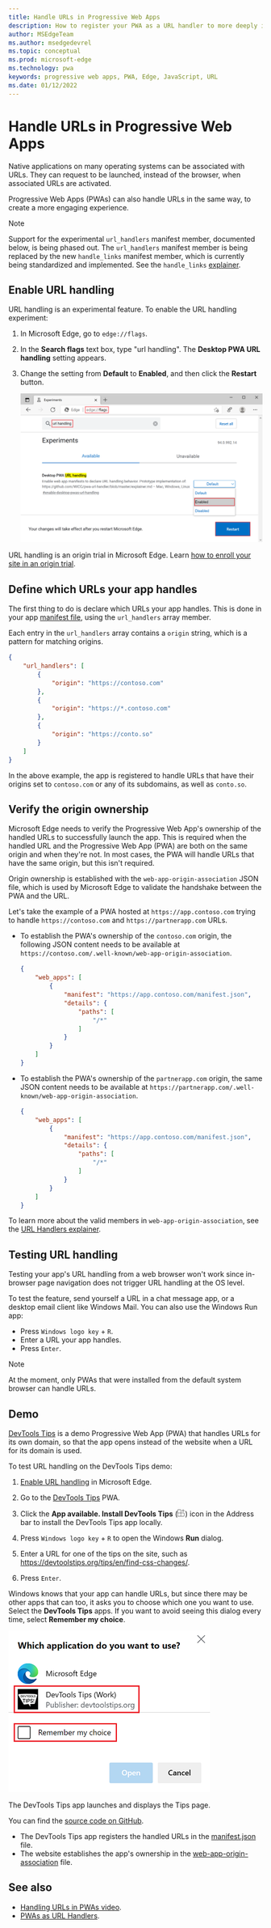 ```yaml
---
title: Handle URLs in Progressive Web Apps
description: How to register your PWA as a URL handler to more deeply integrate it in the operating system with other applications.
author: MSEdgeTeam
ms.author: msedgedevrel
ms.topic: conceptual
ms.prod: microsoft-edge
ms.technology: pwa
keywords: progressive web apps, PWA, Edge, JavaScript, URL
ms.date: 01/12/2022
---
```

# Handle URLs in Progressive Web Apps

Native applications on many operating systems can be associated with URLs. They can request to be launched, instead of the browser, when associated URLs are activated.

Progressive Web Apps (PWAs) can also handle URLs in the same way, to create a more engaging experience.

> [!NOTE]
> Support for the experimental `url_handlers` manifest member, documented below, is being phased out.
> The `url_handlers` manifest member is being replaced by the new `handle_links` manifest member, which is currently being standardized and implemented.
> See the `handle_links` [explainer](https://github.com/WICG/pwa-url-handler/blob/main/handle_links/explainer.md).


<!-- ====================================================================== -->
## Enable URL handling

URL handling is an experimental feature. To enable the URL handling experiment:

1. In Microsoft Edge, go to `edge://flags`.

1. In the **Search flags** text box, type "url handling".  The **Desktop PWA URL handling** setting appears.

1. Change the setting from **Default** to **Enabled**, and then click the **Restart** button.

   ![Enabling the 'Desktop PWA URL handling' experiment.](../media/enable-url-handling-experiment.png)

URL handling is an origin trial in Microsoft Edge. Learn [how to enroll your site in an origin trial](./origin-trials.md#enroll-your-site-in-an-origin-trial).


<!-- ====================================================================== -->
## Define which URLs your app handles

The first thing to do is declare which URLs your app handles. This is done in your app [manifest file](./web-app-manifests.md), using the `url_handlers` array member.

Each entry in the `url_handlers` array contains a `origin` string, which is a pattern for matching origins.

```json
{
    "url_handlers": [
        {
            "origin": "https://contoso.com"
        },
        {
            "origin": "https://*.contoso.com"
        },
        {
            "origin": "https://conto.so"
        }
    ]
}
```

In the above example, the app is registered to handle URLs that have their origins set to `contoso.com` or any of its subdomains, as well as `conto.so`.


<!-- ====================================================================== -->
## Verify the origin ownership

Microsoft Edge needs to verify the Progressive Web App's ownership of the handled URLs to successfully launch the app. This is required when the handled URL and the Progressive Web App (PWA) are both on the same origin and when they're not. In most cases, the PWA will handle URLs that have the same origin, but this isn't required.

Origin ownership is established with the `web-app-origin-association` JSON file, which is used by Microsoft Edge to validate the handshake between the PWA and the URL.

Let's take the example of a PWA hosted at `https://app.contoso.com` trying to handle `https://contoso.com` and `https://partnerapp.com` URLs.

*  To establish the PWA's ownership of the `contoso.com` origin, the following JSON content needs to be available at `https://contoso.com/.well-known/web-app-origin-association`.

    ```json
    {
        "web_apps": [
            {
                "manifest": "https://app.contoso.com/manifest.json",
                "details": {
                    "paths": [
                        "/*"
                    ]
                }
            }
        ]
    }
    ```

*  To establish the PWA's ownership of the `partnerapp.com` origin, the same JSON content needs to be available at `https://partnerapp.com/.well-known/web-app-origin-association`.

    ```json
    {
        "web_apps": [
            {
                "manifest": "https://app.contoso.com/manifest.json",
                "details": {
                    "paths": [
                        "/*"
                    ]
                }
            }
        ]
    }
    ```

To learn more about the valid members in `web-app-origin-association`, see the [URL Handlers explainer](https://github.com/WICG/pwa-url-handler/blob/main/explainer.md#web-app-origin-association-file).


<!-- ====================================================================== -->
## Testing URL handling

Testing your app's URL handling from a web browser won't work since in-browser page navigation does not trigger URL handling at the OS level.

To test the feature, send yourself a URL in a chat message app, or a desktop email client like Windows Mail. You can also use the Windows Run app:

*  Press `Windows logo key` + `R`.
*  Enter a URL your app handles.
*  Press `Enter`.

> [!NOTE]
> At the moment, only PWAs that were installed from the default system browser can handle URLs.


<!-- ====================================================================== -->
## Demo

[DevTools Tips](https://devtoolstips.org/) is a demo Progressive Web App (PWA) that handles URLs for its own domain, so that the app opens instead of the website when a URL for its domain is used.

To test URL handling on the DevTools Tips demo:

1. [Enable URL handling](#enable-url-handling) in Microsoft Edge.

1. Go to the [DevTools Tips](https://devtoolstips.org/) PWA.

1. Click the **App available. Install DevTools Tips** (![The 'App available. Install DevTools Tips' icon.](../media/app-available-icon.png)) icon in the Address bar to install the DevTools Tips app locally.

1. Press `Windows logo key` + `R` to open the Windows **Run** dialog.

1. Enter a URL for one of the tips on the site, such as https://devtoolstips.org/tips/en/find-css-changes/.

1. Press `Enter`.

Windows knows that your app can handle URLs, but since there may be other apps that can too, it asks you to choose which one you want to use. Select the **DevTools Tips** apps. If you want to avoid seeing this dialog every time, select **Remember my choice**.

![Selecting an application to handle URLs on Windows.](../media/devtools-tips-url-handling-app-selection.png)

The DevTools Tips app launches and displays the Tips page.

You can find the [source code on GitHub](https://github.com/captainbrosset/devtools-tips/).
* The DevTools Tips app registers the handled URLs in the [manifest.json](https://github.com/captainbrosset/devtools-tips/blob/main/src/manifest.json) file.
* The website establishes the app's ownership in the [web-app-origin-association](https://github.com/captainbrosset/devtools-tips/blob/main/src/.well-known/web-app-origin-association) file.


<!-- ====================================================================== -->
## See also

*  [Handling URLs in PWAs video](https://www.youtube.com/watch?v=jYc7ih9Xwqw).
*  [PWAs as URL Handlers](https://web.dev/pwa-url-handler/).
